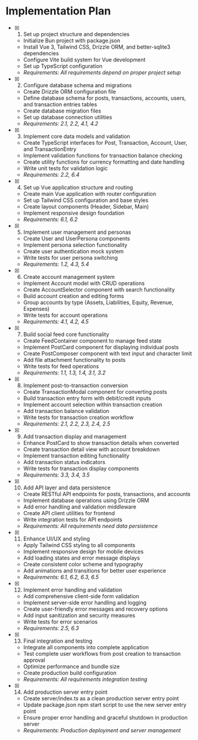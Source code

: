 # Implementation Plan

- [x] 1. Set up project structure and dependencies
  - Initialize Bun project with package.json
  - Install Vue 3, Tailwind CSS, Drizzle ORM, and better-sqlite3 dependencies
  - Configure Vite build system for Vue development
  - Set up TypeScript configuration
  - _Requirements: All requirements depend on proper project setup_

- [x] 2. Configure database schema and migrations
  - Create Drizzle ORM configuration file
  - Define database schema for posts, transactions, accounts, users, and transaction entries tables
  - Create database migration files
  - Set up database connection utilities
  - _Requirements: 2.1, 2.2, 4.1, 4.2_

- [x] 3. Implement core data models and validation
  - Create TypeScript interfaces for Post, Transaction, Account, User, and TransactionEntry
  - Implement validation functions for transaction balance checking
  - Create utility functions for currency formatting and date handling
  - Write unit tests for validation logic
  - _Requirements: 2.2, 6.4_

- [x] 4. Set up Vue application structure and routing
  - Create main Vue application with router configuration
  - Set up Tailwind CSS configuration and base styles
  - Create layout components (Header, Sidebar, Main)
  - Implement responsive design foundation
  - _Requirements: 6.1, 6.2_

- [x] 5. Implement user management and personas
  - Create User and UserPersona components
  - Implement persona selection functionality
  - Create user authentication mock system
  - Write tests for user persona switching
  - _Requirements: 1.2, 4.3, 5.4_

- [x] 6. Create account management system
  - Implement Account model with CRUD operations
  - Create AccountSelector component with search functionality
  - Build account creation and editing forms
  - Group accounts by type (Assets, Liabilities, Equity, Revenue, Expenses)
  - Write tests for account operations
  - _Requirements: 4.1, 4.2, 4.5_

- [x] 7. Build social feed core functionality
  - Create FeedContainer component to manage feed state
  - Implement PostCard component for displaying individual posts
  - Create PostComposer component with text input and character limit
  - Add file attachment functionality to posts
  - Write tests for feed operations
  - _Requirements: 1.1, 1.3, 1.4, 3.1, 3.2_

- [x] 8. Implement post-to-transaction conversion
  - Create TransactionModal component for converting posts
  - Build transaction entry form with debit/credit inputs
  - Implement account selection within transaction creation
  - Add transaction balance validation
  - Write tests for transaction creation workflow
  - _Requirements: 2.1, 2.2, 2.3, 2.4, 2.5_

- [x] 9. Add transaction display and management
  - Enhance PostCard to show transaction details when converted
  - Create transaction detail view with account breakdown
  - Implement transaction editing functionality
  - Add transaction status indicators
  - Write tests for transaction display components
  - _Requirements: 3.3, 3.4, 3.5_

- [x] 10. Add API layer and data persistence
  - Create RESTful API endpoints for posts, transactions, and accounts
  - Implement database operations using Drizzle ORM
  - Add error handling and validation middleware
  - Create API client utilities for frontend
  - Write integration tests for API endpoints
  - _Requirements: All requirements need data persistence_

- [x] 11. Enhance UI/UX and styling
  - Apply Tailwind CSS styling to all components
  - Implement responsive design for mobile devices
  - Add loading states and error message displays
  - Create consistent color scheme and typography
  - Add animations and transitions for better user experience
  - _Requirements: 6.1, 6.2, 6.3, 6.5_

- [x] 12. Implement error handling and validation
  - Add comprehensive client-side form validation
  - Implement server-side error handling and logging
  - Create user-friendly error messages and recovery options
  - Add input sanitization and security measures
  - Write tests for error scenarios
  - _Requirements: 2.5, 6.3_

- [x] 13. Final integration and testing
  - Integrate all components into complete application
  - Test complete user workflows from post creation to transaction approval
  - Optimize performance and bundle size
  - Create production build configuration
  - _Requirements: All requirements integration testing_

- [x] 14. Add production server entry point
  - Create server/index.ts as a clean production server entry point
  - Update package.json npm start script to use the new server entry point
  - Ensure proper error handling and graceful shutdown in production server
  - _Requirements: Production deployment and server management_